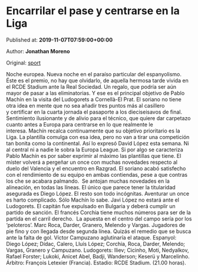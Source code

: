 
# Encarrilar el pase y centrarse en la Liga

Published at: **2019-11-07T07:59:00+00:00**

Author: **Jonathan Moreno**

Original: [sport](https://www.sport.es/es/noticias/espanyol/encarrilar-pase-centrarse-liga-7717010)

Noche europea. Nueva noche en el paraíso particular del espanyolismo. Éste es el premio, no hay que olvidarlo, de aquella hermosa tarde vivida en el RCDE Stadium ante la Real Sociedad. Un regalo, que podría ser aún mayor de pasar a las eliminatorias. Y ese es el principal objetivo de Pablo Machín en la visita del Ludogorets a Cornellà-El Prat.
El soriano no tiene otra idea en mente que no sea añadir tres puntos más al casillero y certificar en la cuarta jornada el pasaporte a los dieciseisavos de final. Sentimiento ilusionante y de alivio para el técnico, que quiere dar carpetazo cuanto antes a Europa para centrarse en lo que realmente le interesa. Machín recalca continuamente que su objetivo prioritario es la Liga. La plantilla comulga con esa idea, pero no van a tirar una competición tan bonita como la continental. Así lo expresó David López esta semana. Ni al central ni a nadie le sobra la Europa League.
Si por algo se caracteriza Pablo Machín es por saber exprimir al máximo las plantillas que tiene. El míster volverá a pergeñar un once con muchas novedades respecto al duelo del Valencia y el encuentro en Razgrad. El soriano acabó satisfecho con el rendimiento de su equipo en ambas contiendas, pese a que contras los che se acabara palmando. 
Se antojan muchas novedades en la alineación, en todas las líneas. El único que parece tener la titularidad asegurada es Diego López. El resto son todo incógnitas. Aventurar un once es harto complicado. Sólo Machín lo sabe. Javi López no estará ante el Ludogorets. El capitán fue expulsado en Bulgaria y deberá cumplir un partido de sanción. El francés Corchia tiene muchos números para ser de la partida en el carril derecho. 
La apuesta en el centro del campo sería por los ‘peloteros’. Marc Roca, Darder, Granero, Melendo y Vargas. Jugadores de pie fino y con llegada desde segunda línea. Quizás el remedio que se busca ante la falta de gol. Víctor Campuzano aglutinaría el ataque.
Espanyol: Diego López; Dídac, Calero, Lluís López; Corchia, Roca, Darder, Melendo; Vargas, Granero y Campuzano.
Ludogorets: Iliev; Cicinho, Moti, Nedyalkov, Rafael Forster; Lukoki, Anicet Abel, Badji, Wanderson; Keserü y Marcelinho.
Árbitro: François Letexier (Francia).
Estadio: RCDE Stadium. (21.00 horas).
